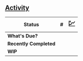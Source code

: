 
## [Activity](#NOTE:0)
| Status                 | #                                           | <span style="font-size: 1.5em;">:chart:</span> |
|------------------------|---------------------------------------------|------------------------------------------------|
| **What's Due?**        | <!--[{{totals["What's Due?"]}}]-->          | <!--[ {{dueEmoji}} ]-->                        |
| **Recently Completed** | <!--[ {{totals["Recently Completed"]}} ]--> | <!--[ {{recentEmoji}} ]-->                     |
| **WIP**                | <!--[ {{totals["DOING"]}} ]-->              | <!--[ {{wipEmoji}} ]-->                        |
<!-- expand:1 refresh:1 -->
